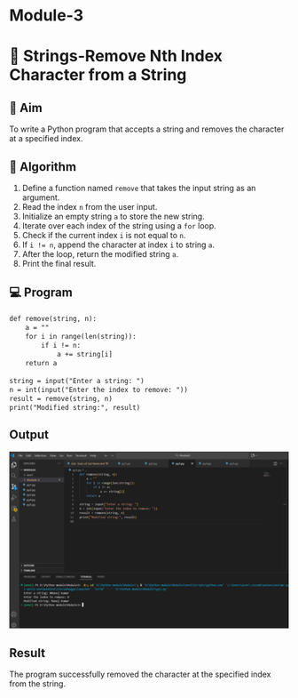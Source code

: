 # Module-3
# 🧹 Strings-Remove Nth Index Character from a String

## 🎯 Aim
To write a Python program that accepts a string and removes the character at a specified index.

## 🧠 Algorithm
1. Define a function named `remove` that takes the input string as an argument.
2. Read the index `n` from the user input.
3. Initialize an empty string `a` to store the new string.
4. Iterate over each index of the string using a `for` loop.
5. Check if the current index `i` is not equal to `n`.
6. If `i != n`, append the character at index `i` to string `a`.
7. After the loop, return the modified string `a`.
8. Print the final result.

## 💻 Program
```
def remove(string, n):
    a = ""
    for i in range(len(string)):
        if i != n:
            a += string[i]
    return a

string = input("Enter a string: ")
n = int(input("Enter the index to remove: "))
result = remove(string, n)
print("Modified string:", result)
```

## Output
![alt text](<Screenshot 2025-10-20 142004.png>)

## Result
The program successfully removed the character at the specified index from the string.